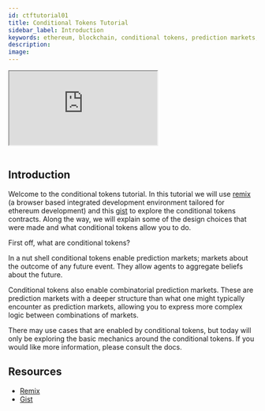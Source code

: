 ```yaml
---
id: ctftutorial01
title: Conditional Tokens Tutorial
sidebar_label: Introduction
keywords: ethereum, blockchain, conditional tokens, prediction markets, ERC1155, ERC-1155, ERC20, ERC-20
description:
image:
---
```

<div class="resp-container">
    <iframe class="resp-iframe" src="https://www.youtube.com/embed/S_TMENtVtcs" gesture="media"  allow="encrypted-media" allowfullscreen></iframe>
</div>

<br/>

## Introduction
Welcome to the conditional tokens tutorial. In this tutorial we will use [remix](https://remix.ethereum.org) (a browser based integrated development environment tailored for ethereum development) and this [gist](https://gist.github.com/cag/65dc3ddfa03f067dd41ca7121ee3120f) to explore the conditional tokens contracts. Along the way, we will explain some of the design choices that were made and what conditional tokens allow you to do.

First off, what are conditional tokens?

In a nut shell conditional tokens enable prediction markets; markets about the outcome of any future event. They allow agents to aggregate beliefs about the future.

Conditional tokens also enable combinatorial prediction markets. These are prediction markets with a deeper structure than what one might typically encounter as prediction markets, allowing you to express more complex logic between combinations of markets.

There may use cases that are enabled by conditional tokens, but today will only be exploring the basic mechanics around the conditional tokens. If you would like more information, please consult the docs.

## Resources
* [Remix](https://remix.ethereum.org)
* [Gist](https://gist.github.com/cag/65dc3ddfa03f067dd41ca7121ee3120f)
